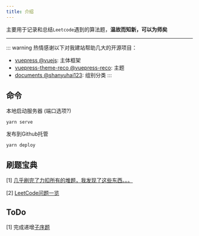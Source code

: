 ```yaml
---
title: 介绍
---
```


主要用于记录和总结`Leetcode`遇到的算法题，**温故而知新，可以为师矣**

---


::: warning
热情感谢以下对我建站帮助几大的开源项目：
- [vuepress @vuejs](https://github.com/vuejs/vuepress): 主体框架
- [vuepress-theme-reco @vuepress-reco](https://github.com/vuepress-reco/vuepress-theme-reco): 主题
- [documents @shanyuhai123](https://github.com/shanyuhai123/documents): 组别分类
:::



## 命令

本地启动服务器 (端口选项?)

```
yarn serve   
```

发布到Github托管
```
yarn deploy
```

## 刷题宝典

[1] [几乎刷完了力扣所有的堆题，我发现了这些东西。。。](https://lucifer.ren/blog/)

[2] [LeetCode问题一览](https://leetcode.jp/problems.php)

## ToDo

[1] 完成递增[子序题](https://leetcode-cn.com/problems/longest-increasing-subsequence/solution/chuan-shang-yi-fu-wo-jiu-bu-ren-shi-ni-liao-lai-li/)